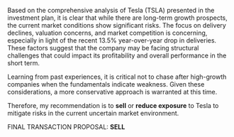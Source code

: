 Based on the comprehensive analysis of Tesla (TSLA) presented in the investment plan, it is clear that while there are long-term growth prospects, the current market conditions show significant risks. The focus on delivery declines, valuation concerns, and market competition is concerning, especially in light of the recent 13.5% year-over-year drop in deliveries. These factors suggest that the company may be facing structural challenges that could impact its profitability and overall performance in the short term.

Learning from past experiences, it is critical not to chase after high-growth companies when the fundamentals indicate weakness. Given these considerations, a more conservative approach is warranted at this time.

Therefore, my recommendation is to **sell** or **reduce exposure** to Tesla to mitigate risks in the current uncertain market environment.

FINAL TRANSACTION PROPOSAL: **SELL**